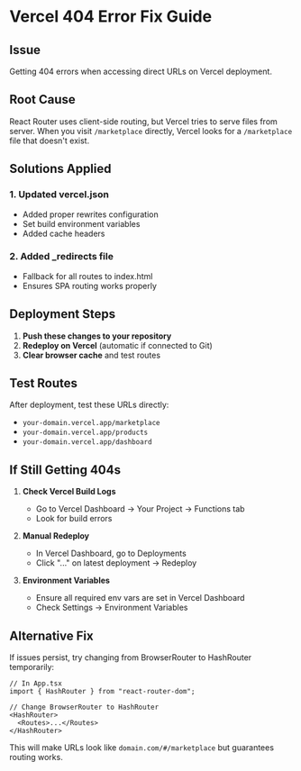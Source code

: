 # Vercel 404 Error Fix Guide

## Issue
Getting 404 errors when accessing direct URLs on Vercel deployment.

## Root Cause
React Router uses client-side routing, but Vercel tries to serve files from server. When you visit `/marketplace` directly, Vercel looks for a `/marketplace` file that doesn't exist.

## Solutions Applied

### 1. Updated vercel.json
- Added proper rewrites configuration
- Set build environment variables
- Added cache headers

### 2. Added _redirects file
- Fallback for all routes to index.html
- Ensures SPA routing works properly

## Deployment Steps

1. **Push these changes to your repository**
2. **Redeploy on Vercel** (automatic if connected to Git)
3. **Clear browser cache** and test routes

## Test Routes
After deployment, test these URLs directly:
- `your-domain.vercel.app/marketplace`
- `your-domain.vercel.app/products` 
- `your-domain.vercel.app/dashboard`

## If Still Getting 404s

1. **Check Vercel Build Logs**
   - Go to Vercel Dashboard → Your Project → Functions tab
   - Look for build errors

2. **Manual Redeploy**
   - In Vercel Dashboard, go to Deployments
   - Click "..." on latest deployment → Redeploy

3. **Environment Variables**
   - Ensure all required env vars are set in Vercel Dashboard
   - Check Settings → Environment Variables

## Alternative Fix
If issues persist, try changing from BrowserRouter to HashRouter temporarily:

```tsx
// In App.tsx
import { HashRouter } from "react-router-dom";

// Change BrowserRouter to HashRouter
<HashRouter>
  <Routes>...</Routes>
</HashRouter>
```

This will make URLs look like `domain.com/#/marketplace` but guarantees routing works.